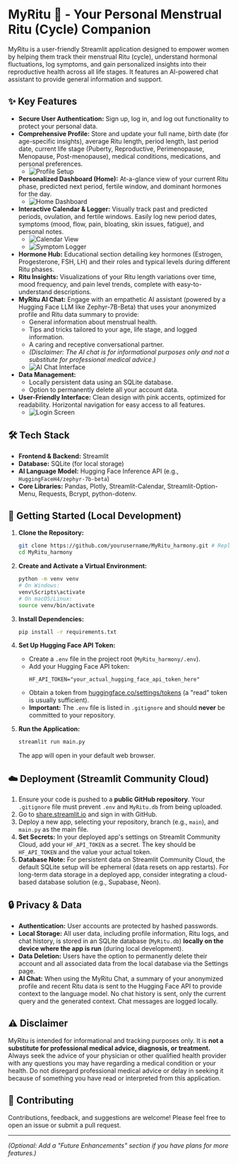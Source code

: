 # MyRitu 🌸 - Your Personal Menstrual Ritu (Cycle) Companion

MyRitu is a user-friendly Streamlit application designed to empower women by helping them track their menstrual Ritu (cycle), understand hormonal fluctuations, log symptoms, and gain personalized insights into their reproductive health across all life stages. It features an AI-powered chat assistant to provide general information and support.

## ✨ Key Features

*   **Secure User Authentication:** Sign up, log in, and log out functionality to protect your personal data.
*   **Comprehensive Profile:** Store and update your full name, birth date (for age-specific insights), average Ritu length, period length, last period date, current life stage (Puberty, Reproductive, Perimenopause, Menopause, Post-menopause), medical conditions, medications, and personal preferences.
    *   ![Profile Setup](demo_images/image2.png)
*   **Personalized Dashboard (Home):** At-a-glance view of your current Ritu phase, predicted next period, fertile window, and dominant hormones for the day.
    *   ![Home Dashboard](demo_images/image3.png)
*   **Interactive Calendar & Logger:** Visually track past and predicted periods, ovulation, and fertile windows. Easily log new period dates, symptoms (mood, flow, pain, bloating, skin issues, fatigue), and personal notes.
    *   ![Calendar View](demo_images/image4.png)
    *   ![Symptom Logger](demo_images/image5.png)
*   **Hormone Hub:** Educational section detailing key hormones (Estrogen, Progesterone, FSH, LH) and their roles and typical levels during different Ritu phases.
*   **Ritu Insights:** Visualizations of your Ritu length variations over time, mood frequency, and pain level trends, complete with easy-to-understand descriptions.
*   **MyRitu AI Chat:** Engage with an empathetic AI assistant (powered by a Hugging Face LLM like Zephyr-7B-Beta) that uses your anonymized profile and Ritu data summary to provide:
    *   General information about menstrual health.
    *   Tips and tricks tailored to your age, life stage, and logged information.
    *   A caring and receptive conversational partner.
    *   *(Disclaimer: The AI chat is for informational purposes only and not a substitute for professional medical advice.)*
    *   ![AI Chat Interface](demo_images/image6.png)
*   **Data Management:**
    *   Locally persistent data using an SQLite database.
    *   Option to permanently delete all your account data.
*   **User-Friendly Interface:** Clean design with pink accents, optimized for readability. Horizontal navigation for easy access to all features.
    *   ![Login Screen](demo_images/image1.png)

## 🛠️ Tech Stack

*   **Frontend & Backend:** Streamlit
*   **Database:** SQLite (for local storage)
*   **AI Language Model:** Hugging Face Inference API (e.g., `HuggingFaceH4/zephyr-7b-beta`)
*   **Core Libraries:** Pandas, Plotly, Streamlit-Calendar, Streamlit-Option-Menu, Requests, Bcrypt, python-dotenv.

## 🚀 Getting Started (Local Development)

1.  **Clone the Repository:**
    ```bash
    git clone https://github.com/yourusername/MyRitu_harmony.git # Replace with your repo URL
    cd MyRitu_harmony
    ```

2.  **Create and Activate a Virtual Environment:**
    ```bash
    python -m venv venv
    # On Windows:
    venv\Scripts\activate
    # On macOS/Linux:
    source venv/bin/activate
    ```

3.  **Install Dependencies:**
    ```bash
    pip install -r requirements.txt
    ```

4.  **Set Up Hugging Face API Token:**
    *   Create a `.env` file in the project root (`MyRitu_harmony/.env`).
    *   Add your Hugging Face API token:
        ```env
        HF_API_TOKEN="your_actual_hugging_face_api_token_here"
        ```
    *   Obtain a token from [huggingface.co/settings/tokens](https://huggingface.co/settings/tokens) (a "read" token is usually sufficient).
    *   **Important:** The `.env` file is listed in `.gitignore` and should **never** be committed to your repository.

5.  **Run the Application:**
    ```bash
    streamlit run main.py
    ```
    The app will open in your default web browser.

## ☁️ Deployment (Streamlit Community Cloud)

1.  Ensure your code is pushed to a **public GitHub repository**. Your `.gitignore` file must prevent `.env` and `MyRitu.db` from being uploaded.
2.  Go to [share.streamlit.io](https://share.streamlit.io) and sign in with GitHub.
3.  Deploy a new app, selecting your repository, branch (e.g., `main`), and `main.py` as the main file.
4.  **Set Secrets:** In your deployed app's settings on Streamlit Community Cloud, add your `HF_API_TOKEN` as a secret. The key should be `HF_API_TOKEN` and the value your actual token.
5.  **Database Note:** For persistent data on Streamlit Community Cloud, the default SQLite setup will be ephemeral (data resets on app restarts). For long-term data storage in a deployed app, consider integrating a cloud-based database solution (e.g., Supabase, Neon).

## 🔒 Privacy & Data

*   **Authentication:** User accounts are protected by hashed passwords.
*   **Local Storage:** All user data, including profile information, Ritu logs, and chat history, is stored in an SQLite database (`MyRitu.db`) **locally on the device where the app is run** (during local development).
*   **Data Deletion:** Users have the option to permanently delete their account and all associated data from the local database via the Settings page.
*   **AI Chat:** When using the MyRitu Chat, a summary of your anonymized profile and recent Ritu data is sent to the Hugging Face API to provide context to the language model. No chat history is sent, only the current query and the generated context. Chat messages are logged locally.

## ⚠️ Disclaimer

MyRitu is intended for informational and tracking purposes only. It is **not a substitute for professional medical advice, diagnosis, or treatment.** Always seek the advice of your physician or other qualified health provider with any questions you may have regarding a medical condition or your health. Do not disregard professional medical advice or delay in seeking it because of something you have read or interpreted from this application.

## 🤝 Contributing

Contributions, feedback, and suggestions are welcome! Please feel free to open an issue or submit a pull request.

---
*(Optional: Add a "Future Enhancements" section if you have plans for more features.)*